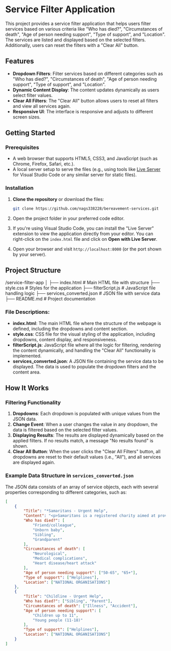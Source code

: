 # Service Filter Application

This project provides a service filter application that helps users filter services based on various criteria like "Who has died?", "Circumstances of death", "Age of person needing support", "Type of support", and "Location". The services are listed and displayed based on the selected filters. Additionally, users can reset the filters with a "Clear All" button.

## Features

- **Dropdown Filters**: Filter services based on different categories such as "Who has died?", "Circumstances of death", "Age of person needing support", "Type of support", and "Location".
- **Dynamic Content Display**: The content updates dynamically as users select filter values.
- **Clear All Filters**: The "Clear All" button allows users to reset all filters and view all services again.
- **Responsive UI**: The interface is responsive and adjusts to different screen sizes.

## Getting Started

### Prerequisites

- A web browser that supports HTML5, CSS3, and JavaScript (such as Chrome, Firefox, Safari, etc.).
- A local server setup to serve the files (e.g., using tools like [Live Server](https://marketplace.visualstudio.com/items?itemName=ritwickdey.LiveServer) for Visual Studio Code or any similar server for static files).

### Installation

1. **Clone the repository** or download the files:

   ```bash
   git clone https://github.com/nags338228/bereavement-services.git
   ```

2. Open the project folder in your preferred code editor.

3. If you're using Visual Studio Code, you can install the "Live Server" extension to view the application directly from your editor. You can right-click on the `index.html` file and click on **Open with Live Server**.

4. Open your browser and visit `http://localhost:8000` (or the port shown by your server).

## Project Structure

/service-filter-app
│
├── index.html # Main HTML file with structure
├── style.css # Styles for the application
├── filterScript.js # JavaScript file handling logic
├── services_converted.json # JSON file with service data
├── README.md # Project documentation

### File Descriptions:

- **index.html**: The main HTML file where the structure of the webpage is defined, including the dropdowns and content section.
- **style.css**: CSS file for the visual styling of the application, including dropdowns, content display, and responsiveness.
- **filterScript.js**: JavaScript file where all the logic for filtering, rendering the content dynamically, and handling the "Clear All" functionality is implemented.
- **services_converted.json**: A JSON file containing the service data to be displayed. The data is used to populate the dropdown filters and the content area.

## How It Works

### Filtering Functionality

1. **Dropdowns**: Each dropdown is populated with unique values from the JSON data.
2. **Change Event**: When a user changes the value in any dropdown, the data is filtered based on the selected filter values.
3. **Displaying Results**: The results are displayed dynamically based on the applied filters. If no results match, a message "No results found" is shown.
4. **Clear All Button**: When the user clicks the "Clear All Filters" button, all dropdowns are reset to their default values (i.e., "All"), and all services are displayed again.

### Example Data Structure in `services_converted.json`

The JSON data consists of an array of service objects, each with several properties corresponding to different categories, such as:

```json
[
	{
		"Title": "*Samaritans - Urgent Help",
		"Content": "<p>Samaritans is a registered charity aimed at providing emotional support to anyone in emotional distress, struggling to cope, or at risk of suicide throughout the United Kingdom and Ireland, often through their telephone helpline.</p>",
		"Who has died?": [
			"Friend/colleague",
			"Unborn baby",
			"Sibling",
			"Grandparent"
		],
		"Circumstances of death": [
			"Neurological",
			"Medical complications",
			"Heart disease/heart attack"
		],
		"Age of person needing support": ["50-65", "65+"],
		"Type of support": ["Helplines"],
		"Location": ["NATIONAL ORGANISATIONS"]
	},
	{
		"Title": "Childline - Urgent Help",
		"Who has died?": ["Sibling", "Parent"],
		"Circumstances of death": ["Illness", "Accident"],
		"Age of person needing support": [
			"Children up to 11",
			"Young people (11-18)"
		],
		"Type of support": ["Helplines"],
		"Location": ["NATIONAL ORGANISATIONS"]
	}
]
```

